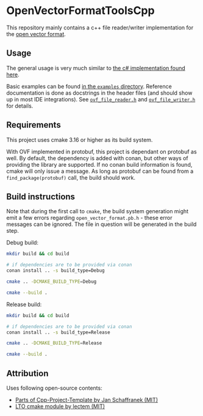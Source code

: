 # OpenVectorFormatToolsCpp

This repository mainly contains a c++ file reader/writer implementation for the [open vector format](https://github.com/Digital-Production-Aachen/OpenVectorFormat).


## Usage

The general usage is very much similar to [the c# implementation found here](https://github.com/Digital-Production-Aachen/OpenVectorFormatTools/tree/main/ReaderWriter#how-to-use).

Basic examples can be found [in the `examples` directory](/example). Reference documentation is done as docstrings in the header files (and should show up in most IDE integrations). See [`ovf_file_reader.h`](/reader_writer/inc/ovf_file_reader.h) and [`ovf_file_writer.h`](/reader_writer/inc/ovf_file_writer.h) for details.


## Requirements

This project uses cmake 3.16 or higher as its build system.

With OVF implemented in protobuf, this project is dependant on protobuf as well. By default, the dependency is added with conan, but other ways of providing the library are supported. If no conan build information is found, cmake will only issue a message. As long as protobuf can be found from a `find_package(protobuf)` call, the build should work.


## Build instructions

Note that during the first call to `cmake`, the build system generation might emit a few errors regarding `open_vector_format.pb.h` - these error messages can be ignored. The file in question will be generated in the build step.

Debug build:
```sh
mkdir build && cd build

# if dependencies are to be provided via conan
conan install .. -s build_type=Debug

cmake .. -DCMAKE_BUILD_TYPE=Debug

cmake --build .
```

Release build:
```sh
mkdir build && cd build

# if dependencies are to be provided via conan
conan install .. -s build_type=Release

cmake .. -DCMAKE_BUILD_TYPE=Release

cmake --build .
```



## Attribution

Uses following open-source contents:
- [Parts of Cpp-Project-Template by Jan Schaffranek (MIT)](https://github.com/franneck94/Cpp-Project-Template/)
- [LTO cmake module by lectem (MIT)](https://github.com/Lectem/cpp-boilerplate/)
